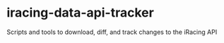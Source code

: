 # iracing-data-api-tracker
Scripts and tools to download, diff, and track changes to the iRacing API
